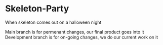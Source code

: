 # Skeleton-Party
When skeleton comes out on a halloween night 

Main branch is for permenant changes, our final product goes into it
Development branch is for on-going changes, we do our current work on it
